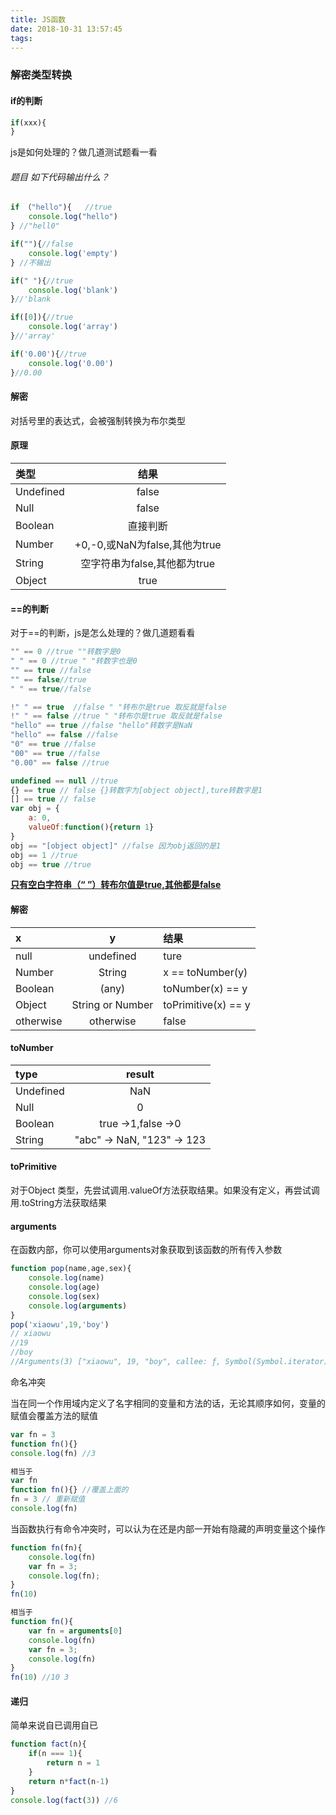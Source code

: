 ```yaml
---
title: JS函数
date: 2018-10-31 13:57:45
tags:
---
```


### 解密类型转换

#### if的判断

```javascript
if(xxx){
}
```

js是如何处理的？做几道测试题看一看

###### 题目 如下代码输出什么？

```javascript
if （"hello"){	//true
	console.log("hello")
} //"hell0"

if(""){//false
	console.log('empty')
} //不输出

if(" "){//true
	console.log('blank')
}//'blank

if([0]){//true
    console.log('array')
}//'array'

if('0.00'){//true
    console.log('0.00')
}//0.00
```

#### 解密

对括号里的表达式，会被强制转换为布尔类型

#### 原理

| 类型      |             结果              |
| :-------- | :---------------------------: |
| Undefined |             false             |
| Null      |             false             |
| Boolean   |           直接判断            |
| Number    | +0,-0,或NaN为false,其他为true |
| String    | 空字符串为false,其他都为true  |
| Object    |             true              |

#### ==的判断

对于==的判断，js是怎么处理的？做几道题看看

```javascript
"" == 0 //true ""转数字是0
" " == 0 //true " "转数字也是0 
"" == true //false
"" == false//true
" " == true//false

!" " == true  //false " "转布尔是true 取反就是false
!" " == false //true " "转布尔是true 取反就是false
"hello" == true //false "hello"转数字是NaN 
"hello" == false //false
"0" == true //false
"00" == true //false
"0.00" == false //true

undefined == null //true
{} == true // false {}转数字为[object object],ture转数字是1
[] == true // false
var obj = {
    a: 0,
    valueOf:function(){return 1}
}
obj == "[object object]" //false 因为obj返回的是1
obj == 1 //true
obj == true //true

```

<u>**只有空白字符串（“ ”）转布尔值是true,其他都是false**</u>

#### 解密

| x      |             y              |结果|
| :-------- | :---------------------------: |:-------- |
| null |             undefined             |ture|
| Number      |             String             |x == toNumber(y)|
| Boolean   |           (any)            |toNumber(x) == y|
| Object    | String or Number|toPrimitive(x) == y|
| otherwise    | otherwise  |false|

#### toNumber

| type      |             result              |
| :-------- | :---------------------------: |
| Undefined |             NaN             |
| Null      |             0             |
| Boolean   |           true ->1,false ->0            |
| String    | "abc" -> NaN, "123" -> 123  |

#### toPrimitive

对于Object 类型，先尝试调用.valueOf方法获取结果。如果没有定义，再尝试调用.toString方法获取结果

#### arguments

在函数内部，你可以使用arguments对象获取到该函数的所有传入参数

```javascript
function pop(name,age,sex){
    console.log(name)
    console.log(age)
    console.log(sex)
    console.log(arguments)
}
pop('xiaowu',19,'boy')
// xiaowu
//19
//boy
//Arguments(3) ["xiaowu", 19, "boy", callee: ƒ, Symbol(Symbol.iterator): ƒ] 
```

命名冲突

当在同一个作用域内定义了名字相同的变量和方法的话，无论其顺序如何，变量的赋值会覆盖方法的赋值

```javascript
var fn = 3
function fn(){}
console.log(fn) //3

相当于
var fn
function fn(){} //覆盖上面的
fn = 3 // 重新赋值
console.log(fn)
```

当函数执行有命令冲突时，可以认为在还是内部一开始有隐藏的声明变量这个操作

```javascript
function fn(fn){
    console.log(fn)
    var fn = 3;
    console.log(fn);
}
fn(10)

相当于
function fn(){
    var fn = arguments[0]
    console.log(fn)
    var fn = 3;
    console.log(fn)
}
fn(10) //10 3
```

#### 递归

简单来说自已调用自已

```javascript
function fact(n){
    if(n === 1){
        return n = 1
    }
    return n*fact(n-1)
}
console.log(fact(3)) //6
```

